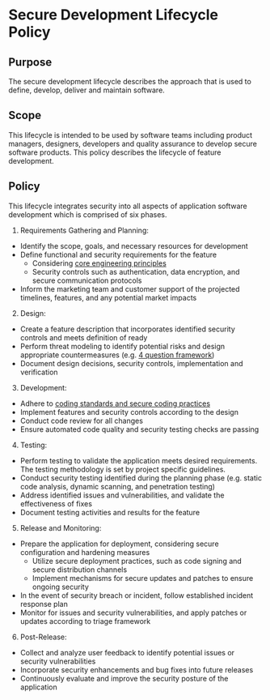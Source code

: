 # Secure Development Lifecycle Policy

## Purpose
The secure development lifecycle describes the approach that is used to define, develop, deliver and maintain software. 

## Scope
This lifecycle is intended to be used by software teams including product managers, designers, developers and quality assurance to develop secure software products. This policy describes the lifecycle of feature development.

## Policy
This lifecycle integrates security into all aspects of application software development which is comprised of six phases. 

1. Requirements Gathering and Planning:
  - Identify the scope, goals, and necessary resources for development
  - Define functional and security requirements for the feature 
    - Considering [core engineering principles](./engineering-principles.md)
    - Security controls such as authentication, data encryption, and secure communication protocols
  - Inform the marketing team and customer support of the projected timelines, features, and any potential market impacts

2. Design:
  - Create a feature description that incorporates identified security controls and meets definition of ready 
  - Perform threat modeling to identify potential risks and design appropriate countermeasures (e.g. [4 question framework](https://github.com/adamshostack/4QuestionFrame))
  - Document design decisions, security controls, implementation and verification

3. Development:
- Adhere to [coding standards and secure coding practices](../README.md)
- Implement features and security controls according to the design
- Conduct code review for all changes
- Ensure automated code quality and security testing checks are passing

4. Testing:
- Perform testing to validate the application meets desired requirements. The testing methodology is set by project specific guidelines. 
- Conduct security testing identified during the planning phase (e.g. static code analysis, dynamic scanning, and penetration testing)
- Address identified issues and vulnerabilities, and validate the effectiveness of fixes
- Document testing activities and results for the feature

5. Release and Monitoring:
- Prepare the application for deployment, considering secure configuration and hardening measures
    - Utilize secure deployment practices, such as code signing and secure distribution channels
    - Implement mechanisms for secure updates and patches to ensure ongoing security
- In the event of security breach or incident, follow established incident response plan
- Monitor for issues and security vulnerabilities, and apply patches or updates according to triage framework

6. Post-Release:
- Collect and analyze user feedback to identify potential issues or security vulnerabilities
- Incorporate security enhancements and bug fixes into future releases
- Continuously evaluate and improve the security posture of the application
